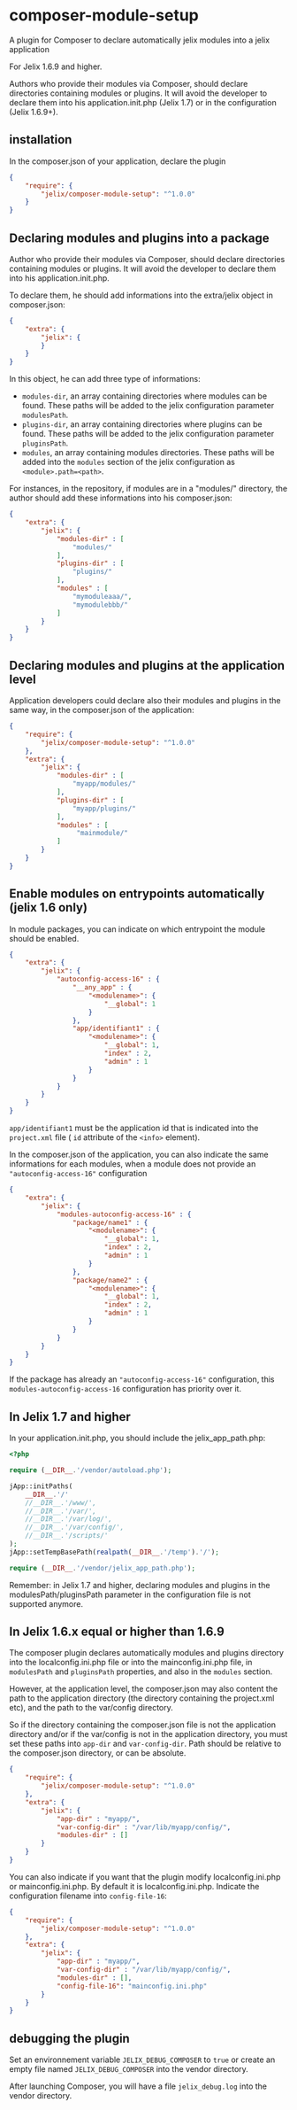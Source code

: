 # composer-module-setup

A plugin for Composer to declare automatically jelix modules into a jelix application

For Jelix 1.6.9 and higher.

Authors who provide their modules via Composer, should declare directories 
containing modules or plugins. It will avoid the developer to declare them 
into his application.init.php (Jelix 1.7) or in the configuration (Jelix 1.6.9+).

## installation

In the composer.json of your application, declare the plugin

```json
{
    "require": {
        "jelix/composer-module-setup": "^1.0.0"
    }
}
```

## Declaring modules and plugins into a package

Author who provide their modules via Composer, should declare directories containing modules
or plugins. It will avoid the developer to declare them into his application.init.php.

To declare them, he should add informations into the extra/jelix object in composer.json:

```json
{
    "extra": {
        "jelix": {
        }
    }
}
```

In this object, he can add three type of informations:

- `modules-dir`, an array containing directories where modules can be found.
  These paths will be added to the jelix configuration parameter `modulesPath`.
- `plugins-dir`, an array containing directories where plugins can be found.
  These paths will be added to the jelix configuration parameter `pluginsPath`.
- `modules`, an array containing modules directories.
  These paths will be added into the `modules` section of the jelix configuration
   as `<module>.path=<path>`.

For instances, in the repository, if modules are in a "modules/" directory, the 
author should add these informations into his composer.json:

```json
{
    "extra": {
        "jelix": {
            "modules-dir" : [
                "modules/"
            ],
            "plugins-dir" : [
                "plugins/"
            ],
            "modules" : [
                "mymoduleaaa/",
                "mymodulebbb/"
            ]
        }
    }
}
```

## Declaring modules and plugins at the application level

Application developers could declare also their modules and plugins in the same way, in
the composer.json of the application:

```json
{
    "require": {
        "jelix/composer-module-setup": "^1.0.0"
    },
    "extra": {
        "jelix": {
            "modules-dir" : [
                "myapp/modules/"
            ],
            "plugins-dir" : [
                "myapp/plugins/"
            ],
            "modules" : [
                 "mainmodule/"
            ]
        }
    }
}
```


## Enable modules on entrypoints automatically (jelix 1.6 only)

In module packages, you can indicate on which entrypoint the module should be enabled.

```json
{
    "extra": {
        "jelix": {
            "autoconfig-access-16" : {
                "__any_app" : {
                    "<modulename>": {
                        "__global": 1
                    }
                },
                "app/identifiant1" : {
                    "<modulename>": {
                        "__global": 1,
                        "index" : 2,
                        "admin" : 1   
                    }
                }
            }
        }
    }
}
```

`app/identifiant1` must be the application id that is indicated into the `project.xml`
file ( `id` attribute of the `<info>` element).

In the composer.json of the application, you can also indicate the same informations
for each modules, when a module does not provide an `"autoconfig-access-16"` configuration 

```json
{
    "extra": {
        "jelix": {
            "modules-autoconfig-access-16" : {
                "package/name1" : {
                    "<modulename>": {
                        "__global": 1,
                        "index" : 2,
                        "admin" : 1   
                    }
                },
                "package/name2" : {
                    "<modulename>": {
                        "__global": 1,
                        "index" : 2,
                        "admin" : 1   
                    }
                }
            }
        }
    }
}
```

If the package has already an `"autoconfig-access-16"` configuration, this
`modules-autoconfig-access-16` configuration has priority over it.

## In Jelix 1.7 and higher

In your application.init.php, you should include the jelix_app_path.php:

```php
<?php

require (__DIR__.'/vendor/autoload.php');

jApp::initPaths(
    __DIR__.'/'
    //__DIR__.'/www/',
    //__DIR__.'/var/',
    //__DIR__.'/var/log/',
    //__DIR__.'/var/config/',
    //__DIR__.'/scripts/'
);
jApp::setTempBasePath(realpath(__DIR__.'/temp').'/');

require (__DIR__.'/vendor/jelix_app_path.php');

```

Remember: in Jelix 1.7 and higher, declaring modules and plugins in the modulesPath/pluginsPath
parameter in the configuration file is not supported anymore.

## In Jelix 1.6.x equal or higher than 1.6.9

The composer plugin declares automatically modules and plugins directory into 
the localconfig.ini.php file or into the mainconfig.ini.php file, 
in `modulesPath` and `pluginsPath` properties, and also in the `modules` section.

However, at the application level, the composer.json may also content the path
to the application directory (the directory containing the project.xml etc), and
the path to the var/config directory.


So if the directory containing the composer.json file is not the application 
directory and/or if the var/config is not in the application directory, you must 
set these paths into `app-dir` and `var-config-dir`. Path should be
relative to the composer.json directory, or can be absolute.

```json
{
    "require": {
        "jelix/composer-module-setup": "^1.0.0"
    },
    "extra": {
        "jelix": {
            "app-dir" : "myapp/",
            "var-config-dir" : "/var/lib/myapp/config/",
            "modules-dir" : []
        }
    }
}
```

You can also indicate if you want that the plugin modify localconfig.ini.php 
or mainconfig.ini.php. By default it is localconfig.ini.php. Indicate the
configuration filename into `config-file-16`:


```json
{
    "require": {
        "jelix/composer-module-setup": "^1.0.0"
    },
    "extra": {
        "jelix": {
            "app-dir" : "myapp/",
            "var-config-dir" : "/var/lib/myapp/config/",
            "modules-dir" : [],
            "config-file-16": "mainconfig.ini.php"
        }
    }
}
```

## debugging the plugin

Set an environnement variable `JELIX_DEBUG_COMPOSER` to `true` or create an 
empty file named `JELIX_DEBUG_COMPOSER` into the vendor directory.

After launching Composer, you will have a file `jelix_debug.log` into
the vendor directory.
